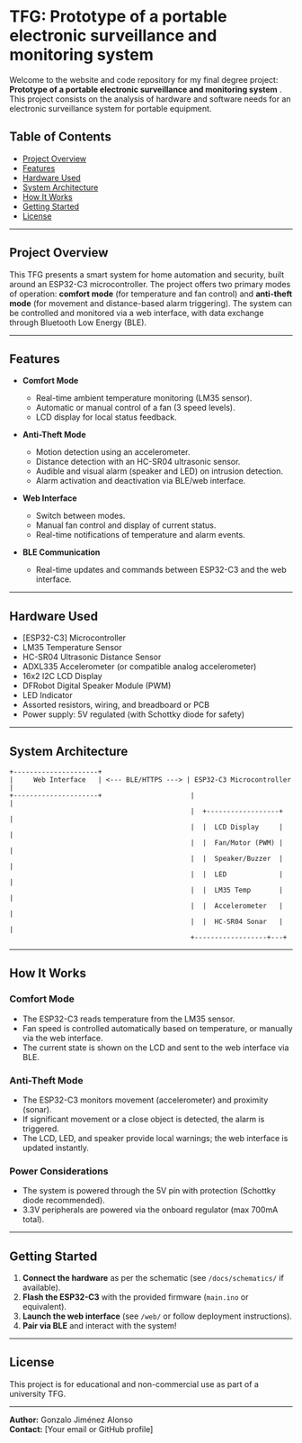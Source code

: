 # TFG: Prototype of a portable electronic surveillance and monitoring system

Welcome to the website and code repository for my final degree project: **Prototype of a portable electronic surveillance and monitoring system** . This project consists on the analysis of hardware and software needs for an electronic surveillance system for portable equipment.

## Table of Contents

- [Project Overview](#project-overview)
- [Features](#features)
- [Hardware Used](#hardware-used)
- [System Architecture](#system-architecture)
- [How It Works](#how-it-works)
- [Getting Started](#getting-started)
- [License](#license)

---

## Project Overview

This TFG presents a smart system for home automation and security, built around an ESP32-C3 microcontroller. The project offers two primary modes of operation: **comfort mode** (for temperature and fan control) and **anti-theft mode** (for movement and distance-based alarm triggering). The system can be controlled and monitored via a web interface, with data exchange through Bluetooth Low Energy (BLE).

---

## Features

- **Comfort Mode**
  - Real-time ambient temperature monitoring (LM35 sensor).
  - Automatic or manual control of a fan (3 speed levels).
  - LCD display for local status feedback.

- **Anti-Theft Mode**
  - Motion detection using an accelerometer.
  - Distance detection with an HC-SR04 ultrasonic sensor.
  - Audible and visual alarm (speaker and LED) on intrusion detection.
  - Alarm activation and deactivation via BLE/web interface.

- **Web Interface**
  - Switch between modes.
  - Manual fan control and display of current status.
  - Real-time notifications of temperature and alarm events.

- **BLE Communication**
  - Real-time updates and commands between ESP32-C3 and the web interface.

---

## Hardware Used

- [ESP32-C3] Microcontroller
- LM35 Temperature Sensor
- HC-SR04 Ultrasonic Distance Sensor
- ADXL335 Accelerometer (or compatible analog accelerometer)
- 16x2 I2C LCD Display
- DFRobot Digital Speaker Module (PWM)
- LED Indicator
- Assorted resistors, wiring, and breadboard or PCB
- Power supply: 5V regulated (with Schottky diode for safety)

---

## System Architecture

```
+---------------------+
|     Web Interface   | <--- BLE/HTTPS ---> | ESP32-C3 Microcontroller |
+---------------------+                      |                         |
                                             |  +------------------+   |
                                             |  |  LCD Display     |   |
                                             |  |  Fan/Motor (PWM) |   |
                                             |  |  Speaker/Buzzer  |   |
                                             |  |  LED             |   |
                                             |  |  LM35 Temp       |   |
                                             |  |  Accelerometer   |   |
                                             |  |  HC-SR04 Sonar   |   |
                                             +------------------+---+
```

---

## How It Works

### Comfort Mode
- The ESP32-C3 reads temperature from the LM35 sensor.
- Fan speed is controlled automatically based on temperature, or manually via the web interface.
- The current state is shown on the LCD and sent to the web interface via BLE.

### Anti-Theft Mode
- The ESP32-C3 monitors movement (accelerometer) and proximity (sonar).
- If significant movement or a close object is detected, the alarm is triggered.
- The LCD, LED, and speaker provide local warnings; the web interface is updated instantly.

### Power Considerations
- The system is powered through the 5V pin with protection (Schottky diode recommended).
- 3.3V peripherals are powered via the onboard regulator (max 700mA total).

---

## Getting Started

1. **Connect the hardware** as per the schematic (see `/docs/schematics/` if available).
2. **Flash the ESP32-C3** with the provided firmware (`main.ino` or equivalent).
3. **Launch the web interface** (see `/web/` or follow deployment instructions).
4. **Pair via BLE** and interact with the system!

---

## License

This project is for educational and non-commercial use as part of a university TFG.

---

**Author:** Gonzalo Jiménez Alonso  
**Contact:** [Your email or GitHub profile]
